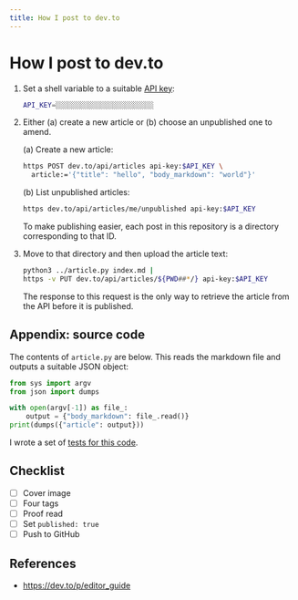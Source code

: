 ```yaml
---
title: How I post to dev.to
---
```


# How I post to dev.to

1.  Set a shell variable to a suitable [API key](https://dev.to/settings/account):

    ```sh
    API_KEY=░░░░░░░░░░░░░░░░░░░░░░░░
    ```

2.  Either (a) create a new article or (b) choose an unpublished one to amend.

    (a) Create a new article:

    ```sh
    https POST dev.to/api/articles api-key:$API_KEY \
      article:='{"title": "hello", "body_markdown": "world"}'
    ```

    (b) List unpublished articles:

    ```sh
    https dev.to/api/articles/me/unpublished api-key:$API_KEY
    ```

    To make publishing easier, each post in this repository is a directory corresponding to that ID.

3.  Move to that directory and then upload the article text:

    ```sh
    python3 ../article.py index.md |
    https -v PUT dev.to/api/articles/${PWD##*/} api-key:$API_KEY
    ```

    The response to this request is the only way to retrieve the article from the API before it is published.

## Appendix: source code

The contents of `article.py` are below. This reads the markdown file and outputs a suitable JSON object:

<!-- embedme article.py -->

```py
from sys import argv
from json import dumps

with open(argv[-1]) as file_:
    output = {"body_markdown": file_.read()}
print(dumps({"article": output}))

```

I wrote a set of [tests for this code].

[tests for this code]: https://github.com/maxwell-k/blog/blob/master/test_article.py

## Checklist

- [ ] Cover image
- [ ] Four tags
- [ ] Proof read
- [ ] Set `published: true`
- [ ] Push to GitHub

## References

- <https://dev.to/p/editor_guide>

<!-- vim: set ft=markdown.gfm.frontmatter : -->
